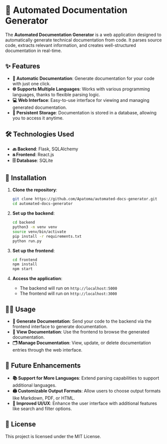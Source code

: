 # 📄 Automated Documentation Generator

The **Automated Documentation Generator** is a web application designed to automatically generate technical documentation from code. It parses source code, extracts relevant information, and creates well-structured documentation in real-time.

## ✨ Features

- **📝 Automatic Documentation**: Generate documentation for your code with just one click.
- **🌐 Supports Multiple Languages**: Works with various programming languages, thanks to flexible parsing logic.
- **💻 Web Interface**: Easy-to-use interface for viewing and managing generated documentation.
- **💾 Persistent Storage**: Documentation is stored in a database, allowing you to access it anytime.

## 🛠️ Technologies Used

- **🔙 Backend**: Flask, SQLAlchemy
- **🔛 Frontend**: React.js
- **🗄️ Database**: SQLite

## 🚀 Installation

1. **Clone the repository**:
    ```bash
    git clone https://github.com/Apatoma/automated-docs-generator.git
    cd automated-docs-generator
    ```

2. **Set up the backend**:
    ```bash
    cd backend
    python3 -m venv venv
    source venv/bin/activate
    pip install -r requirements.txt
    python run.py
    ```

3. **Set up the frontend**:
    ```bash
    cd frontend
    npm install
    npm start
    ```

4. **Access the application**:
    - The backend will run on `http://localhost:5000`
    - The frontend will run on `http://localhost:3000`

## 🧑‍💻 Usage

- **🔧 Generate Documentation**: Send your code to the backend via the frontend interface to generate documentation.
- **📖 View Documentation**: Use the frontend to browse the generated documentation.
- **🗂️ Manage Documentation**: View, update, or delete documentation entries through the web interface.

## 🔮 Future Enhancements

- **📚 Support for More Languages**: Extend parsing capabilities to support additional languages.
- **🖨️ Customizable Output Formats**: Allow users to choose output formats like Markdown, PDF, or HTML.
- **🎨 Improved UI/UX**: Enhance the user interface with additional features like search and filter options.

## 📜 License

This project is licensed under the MIT License.
